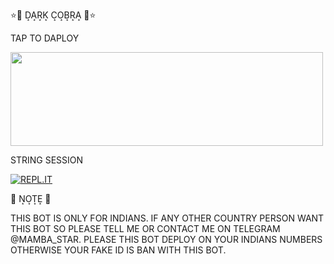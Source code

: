 <h> ⭐🌟 D͙A͙R͙K͙ C͙O͙B͙R͙A͙ 🌟⭐ </h>



<h> TAP TO DAPLOY </h>

<p align=""><a href="https://heroku.com/deploy?template=https://github.com/SUKHPAL443/MAMBAVC">
<img src="https://img.shields.io/badge/Deploy%20To%20Heroku-aqua?style=flat&logo=heroku" width="500" height="150.100" /></a></p>

<H>STRING SESSION</H>

[![REPL.IT](https://img.shields.io/badge/repl.it-generateString-yellowgreen)](https://replit.com/@SUKHPAL443/DARKCOBRA-1#main.py)

<h>🌟 N͙O͙T͙E͙ 🌟 </h>

<p> THIS BOT IS ONLY FOR INDIANS. IF ANY OTHER COUNTRY PERSON WANT THIS BOT SO PLEASE TELL ME OR CONTACT ME ON TELEGRAM @MAMBA_STAR. PLEASE THIS BOT DEPLOY ON YOUR INDIANS NUMBERS
OTHERWISE YOUR FAKE ID IS BAN WITH THIS BOT. </p>


